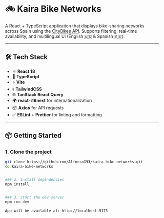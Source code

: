 # 🚲 Kaira Bike Networks

A React + TypeScript application that displays bike-sharing networks across Spain using the [CityBikes API](https://api.citybik.es/). Supports filtering, real-time availability, and multilingual UI (English 🇺🇸 & Spanish 🇪🇸).

---

## 🛠️ Tech Stack

- ⚛️ **React 18**
- 📘 **TypeScript**
- ⚡ **Vite**
- 🌀 **TailwindCSS**
- 🌐 **TanStack React Query**
- 🌍 **react-i18next** for internationalization
- 📦 **Axios** for API requests
- ✅ **ESLint + Prettier** for linting and formatting

---

## 📦 Getting Started

### 1. Clone the project

```bash
git clone https://github.com/AlfonsoG93/kaira-bike-networks.git
cd kaira-bike-networks


### 2. Install dependencies
npm install


### 3. Start the dev server
npm run dev

App will be available at: http://localhost:5173
